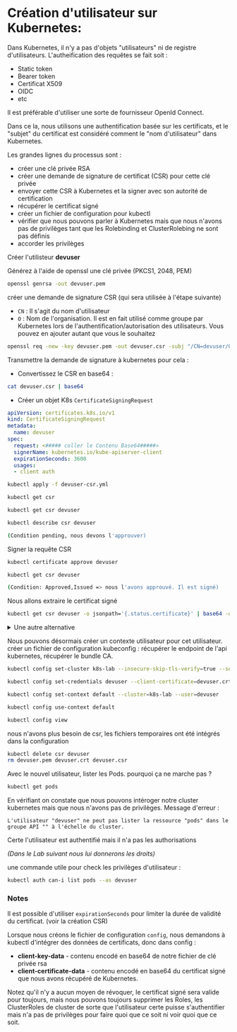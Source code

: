 # Création d'utilisateur sur Kubernetes:

Dans Kubernetes, il n'y a pas d'objets "utilisateurs" ni de registre d'utilisateurs.
L'autheification des requêtes se fait soit :

* Static token
* Bearer token
* Certificat X509
* OIDC
* etc

Il est préférable d'utiliser une sorte de fournisseur OpenId Connect.

Dans ce la, nous utilisons une authentification basée sur les certificats, et le "subjet" du certificat est considéré comment le "nom d'utilisateur" dans Kubernetes.

Les grandes lignes du processus sont :

* créer une clé privée RSA
* créer une demande de signature de certificat (CSR) pour cette clé privée
* envoyer cette CSR à Kubernetes et la signer avec son autorité de certification
* récupérer le certificat signé
* créer un fichier de configuration pour kubectl
* vérifier que nous pouvons parler à Kubernetes mais que nous n'avons pas de privilèges tant que les Rolebinding et ClusterRolebing ne sont pas définis
* accorder les privilèges

Créer l'utilisteur **devuser**

Générez à l'aide de openssl une clé privée (PKCS1, 2048, PEM)

```bash
openssl genrsa -out devuser.pem
```

créer une demande de signature CSR (qui sera utilisée à l'étape suivante)

* `CN` : Il s'agit du nom d'utilisateur
* `O` : Nom de l'organisation. Il est en fait utilisé comme groupe par Kubernetes lors de l'authentification/autorisation des utilisateurs. Vous pouvez en ajouter autant que vous le souhaitez

```bash
openssl req -new -key devuser.pem -out devuser.csr -subj "/CN=devuser/O=dev/O=wizetraining"
```

Transmettre la demande de signature à kubernetes pour cela :

* Convertissez le CSR en base64 : 

```bash
cat devuser.csr | base64
```

* Créer un objet K8s `CertificateSigningRequest`

```yaml
apiVersion: certificates.k8s.io/v1
kind: CertificateSigningRequest
metadata:
  name: devuser
spec:
  request: <##### coller le Contenu Base64#####>
  signerName: kubernetes.io/kube-apiserver-client
  expirationSeconds: 3600
  usages:
  - client auth

```

```bash
kubectl apply -f devuser-csr.yml

kubectl get csr

kubectl get csr devuser

kubectl describe csr devuser

(Condition pending, nous devons l'approuver)
```

Signer la requête CSR

```bash
kubectl certificate approve devuser

kubectl get csr devuser

(Condition: Approved,Issued => nous l'avons approuvé. Il est signé)
```

Nous allons extraire le certificat signé

```bash
kubectl get csr devuser -o jsonpath='{.status.certificate}' | base64 -d > devuser.crt
```

<details><summary>Une autre alternative</summary>

Une autre alternative serait de signer le certificat avec openssl sur le Master node connaissant où se trouve la clé privée du CA

```bash
openssl x509 -req -CA /etc/kubernetes/pki/ca.crt -CAkey /etc/kubernetes/pki/ca.key -CAcreateserial -days 10 -in devuser.csr -out devuser.crt
```

</details>


Nous pouvons désormais créer un contexte utilisateur pour cet utilisateur.
créer un fichier de configuration kubeconfig : récupérer le endpoint de l'api kubernetes, récupérer le bundle CA.

```bash
kubectl config set-cluster k8s-lab --insecure-skip-tls-verify=true --server=https://10.0.0.10:6443

kubectl config set-credentials devuser --client-certificate=devuser.crt --client-key=devuser.pem --embed-certs=true

kubectl config set-context default --cluster=k8s-lab --user=devuser

kubectl config use-context default

kubectl config view
```

nous n'avons plus besoin de csr, les fichiers temporaires ont été intégrés dans la configuration

```bash
kubectl delete csr devuser
rm devuser.pem devuser.crt devuser.csr
```

Avec le nouvel utilisateur, lister les Pods.
pourquoi ça ne marche pas ?

```bash
kubectl get pods
```


En vérifiant on constate que nous pouvons intéroger notre cluster kubernetes mais que nous n'avons pas de privilèges. 
Message d'erreur :

```error
L'utilisateur "devuser" ne peut pas lister la ressource "pods" dans le groupe API "" à l'échelle du cluster.
``` 

Certe l'utilisateur est authentifié mais il n'a pas les authorisations

_(Dans le Lab suivant nous lui donnerons les droits)_

une commande utile pour check les privilèges d'utilisateur :

```bash
kubectl auth can-i list pods --as devuser
```

### Notes

Il est possible d'utiliser `expirationSeconds` pour limiter la durée de validité du certificat. (voir la création CSR)

Lorsque nous créons le fichier de configuration `config`, nous demandons à kubectl d'intégrer des données de certificats, donc dans config :

* **client-key-data** - contenu encodé en base64 de notre fichier de clé privée rsa
* **client-certificate-data** - contenu encodé en base64 du certificat signé que nous avons récupéré de Kubernetes.

Notez qu'il n'y a aucun moyen de révoquer, le certificat signé sera valide pour toujours, mais nous pouvons toujours supprimer les Roles, les ClusterRoles de cluster de sorte que l'utilisateur certe puisse s'authentifier mais n'a pas de privilèges pour faire quoi que ce soit ni voir quoi que ce soit.
